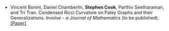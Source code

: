 - Vincent Bonini, Daniel Chamberlin, <strong>Stephen Cook</strong>, Parthiv Seetharaman, and Tri Tran. Condensed Ricci Curvature on Paley Graphs and their Generalizations. *Involve - a Journal of Mathematics* (to be published). [[Paper]](https://doi.org/10.48550/arXiv.2409.03631)


